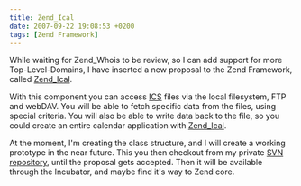 ```yaml
---
title: Zend_Ical
date: 2007-09-22 19:08:53 +0200
tags: [Zend Framework]
---
```


While waiting for Zend_Whois to be review, so I can add support for more Top-Level-Domains, I have inserted a new proposal to the Zend Framework, called [Zend_Ical](http://framework.zend.com/wiki/x/x5I).

With this component you can access [ICS](http://en.wikipedia.org/wiki/Icalendar) files via the local filesystem, FTP and webDAV. You will be able to fetch specific data from the files, using special criteria. You will also be able to write data back to the file, so you could create an entire calendar application with [Zend_Ical](http://framework.zend.com/wiki/x/x5I).

At the moment, I'm creating the class structure, and I will create a working prototype in the near future. This you then checkout from my private [SVN repository](http://zend_ical.svn.dasprids.de/), until the proposal gets accepted. Then it will be available through the Incubator, and maybe find it's way to Zend core.